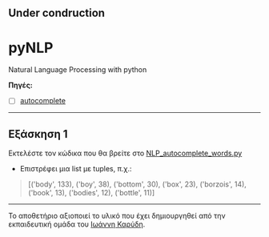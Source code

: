 ## Under condruction

# pyNLP
Natural Language Processing with python

**Πηγές:**
- [ ] [autocomplete](https://pypi.org/project/autocomplete/)
---

## Εξάσκηση 1
Εκτελέστε τον κώδικα που θα βρείτε στο [NLP_autocomplete_words.py](/source_code/NLP_autocomplete_words.py)

* Επιστρέφει μια list με tuples, π.χ.:
> [('body', 133), ('boy', 38), ('bottom', 30), ('box', 23), ('borzois', 14), ('book', 13), ('bodies', 12), ('bottle', 11)]


---

Το αποθετήριο αξιοποιεί το υλικό που έχει δημιουργηθεί από την εκπαιδευτική ομάδα του [Ιωάννη Καρύδη](https://github.com/ioanniskarydis).
